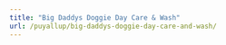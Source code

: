 ```yaml
---
title: "Big Daddys Doggie Day Care & Wash"
url: /puyallup/big-daddys-doggie-day-care-and-wash/
---
```

